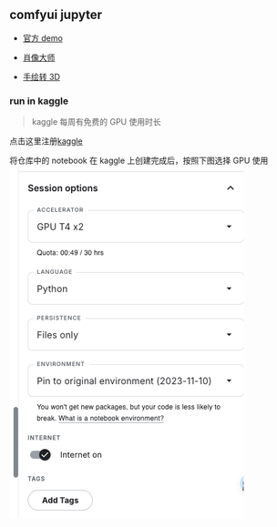 ## comfyui jupyter

- [官方 demo](./jupyter/comfyui-kaggle.ipynb)

- [肖像大师](./jupyter/portrait-master.ipynb)

- [手绘转 3D](./jupyter/sketch_to_3d.ipynb)

### run in kaggle

> kaggle 每周有免费的 GPU 使用时长

点击这里注册[kaggle](https://www.kaggle.com/)

将仓库中的 notebook 在 kaggle 上创建完成后，按照下图选择 GPU 使用
![img](./imgshot/option.png)
